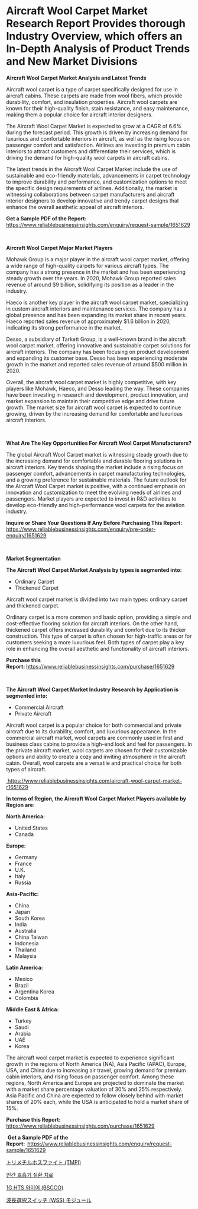<p><h1>Aircraft Wool Carpet Market Research Report Provides thorough Industry Overview, which offers an In-Depth Analysis of Product Trends and New Market Divisions</h1></p><p><strong>Aircraft Wool Carpet Market Analysis and Latest Trends</strong></p>
<p><p>Aircraft wool carpet is a type of carpet specifically designed for use in aircraft cabins. These carpets are made from wool fibers, which provide durability, comfort, and insulation properties. Aircraft wool carpets are known for their high-quality finish, stain resistance, and easy maintenance, making them a popular choice for aircraft interior designers.</p><p>The Aircraft Wool Carpet Market is expected to grow at a CAGR of 6.6% during the forecast period. This growth is driven by increasing demand for luxurious and comfortable interiors in aircraft, as well as the rising focus on passenger comfort and satisfaction. Airlines are investing in premium cabin interiors to attract customers and differentiate their services, which is driving the demand for high-quality wool carpets in aircraft cabins.</p><p>The latest trends in the Aircraft Wool Carpet Market include the use of sustainable and eco-friendly materials, advancements in carpet technology to improve durability and performance, and customization options to meet the specific design requirements of airlines. Additionally, the market is witnessing collaborations between carpet manufacturers and aircraft interior designers to develop innovative and trendy carpet designs that enhance the overall aesthetic appeal of aircraft interiors.</p></p>
<p><strong>Get a Sample PDF of the Report:&nbsp;</strong> <a href="https://www.reliablebusinessinsights.com/enquiry/request-sample/1651629">https://www.reliablebusinessinsights.com/enquiry/request-sample/1651629</a></p>
<p>&nbsp;</p>
<p><strong>Aircraft Wool Carpet Major Market Players</strong></p>
<p><p>Mohawk Group is a major player in the aircraft wool carpet market, offering a wide range of high-quality carpets for various aircraft types. The company has a strong presence in the market and has been experiencing steady growth over the years. In 2020, Mohawk Group reported sales revenue of around $9 billion, solidifying its position as a leader in the industry.</p><p>Haeco is another key player in the aircraft wool carpet market, specializing in custom aircraft interiors and maintenance services. The company has a global presence and has been expanding its market share in recent years. Haeco reported sales revenue of approximately $1.6 billion in 2020, indicating its strong performance in the market.</p><p>Desso, a subsidiary of Tarkett Group, is a well-known brand in the aircraft wool carpet market, offering innovative and sustainable carpet solutions for aircraft interiors. The company has been focusing on product development and expanding its customer base. Desso has been experiencing moderate growth in the market and reported sales revenue of around $500 million in 2020.</p><p>Overall, the aircraft wool carpet market is highly competitive, with key players like Mohawk, Haeco, and Desso leading the way. These companies have been investing in research and development, product innovation, and market expansion to maintain their competitive edge and drive future growth. The market size for aircraft wool carpet is expected to continue growing, driven by the increasing demand for comfortable and luxurious aircraft interiors.</p></p>
<p>&nbsp;</p>
<p><strong>What Are The Key Opportunities For Aircraft Wool Carpet Manufacturers?</strong></p>
<p><p>The global Aircraft Wool Carpet market is witnessing steady growth due to the increasing demand for comfortable and durable flooring solutions in aircraft interiors. Key trends shaping the market include a rising focus on passenger comfort, advancements in carpet manufacturing technologies, and a growing preference for sustainable materials. The future outlook for the Aircraft Wool Carpet market is positive, with a continued emphasis on innovation and customization to meet the evolving needs of airlines and passengers. Market players are expected to invest in R&D activities to develop eco-friendly and high-performance wool carpets for the aviation industry.</p></p>
<p><strong>Inquire or Share Your Questions If Any Before Purchasing This Report:</strong> <a href="https://www.reliablebusinessinsights.com/enquiry/pre-order-enquiry/1651629">https://www.reliablebusinessinsights.com/enquiry/pre-order-enquiry/1651629</a></p>
<p>&nbsp;</p>
<p><strong>Market Segmentation</strong></p>
<p><strong>The Aircraft Wool Carpet Market Analysis by types is segmented into:</strong></p>
<p><ul><li>Ordinary Carpet</li><li>Thickened Carpet</li></ul></p>
<p><p>Aircraft wool carpet market is divided into two main types: ordinary carpet and thickened carpet. </p><p>Ordinary carpet is a more common and basic option, providing a simple and cost-effective flooring solution for aircraft interiors. On the other hand, thickened carpet offers increased durability and comfort due to its thicker construction. This type of carpet is often chosen for high-traffic areas or for customers seeking a more luxurious feel. Both types of carpet play a key role in enhancing the overall aesthetic and functionality of aircraft interiors.</p></p>
<p><strong>Purchase this Report:&nbsp;</strong><a href="https://www.reliablebusinessinsights.com/purchase/1651629">https://www.reliablebusinessinsights.com/purchase/1651629</a></p>
<p>&nbsp;</p>
<p><strong>The Aircraft Wool Carpet Market Industry Research by Application is segmented into:</strong></p>
<p><ul><li>Commercial Aircraft</li><li>Private Aircraft</li></ul></p>
<p><p>Aircraft wool carpet is a popular choice for both commercial and private aircraft due to its durability, comfort, and luxurious appearance. In the commercial aircraft market, wool carpets are commonly used in first and business class cabins to provide a high-end look and feel for passengers. In the private aircraft market, wool carpets are chosen for their customizable options and ability to create a cozy and inviting atmosphere in the aircraft cabin. Overall, wool carpets are a versatile and practical choice for both types of aircraft.</p></p>
<p><a href="https://www.reliablebusinessinsights.com/aircraft-wool-carpet-market-r1651629">&nbsp;https://www.reliablebusinessinsights.com/aircraft-wool-carpet-market-r1651629</a></p>
<p><strong>In terms of Region, the Aircraft Wool Carpet Market Players available by Region are:</strong></p>
<p>
    <p> <strong> North America: </strong>
        <ul>
            <li>United States</li>
            <li>Canada</li>
        </ul>
        </p> 
    <p> <strong> Europe: </strong>
        <ul>
            <li>Germany</li>
            <li>France</li>
            <li>U.K.</li>
            <li>Italy</li>
            <li>Russia</li>
        </ul>
        </p> 
    <p> <strong> Asia-Pacific: </strong>
        <ul>
            <li>China</li>
            <li>Japan</li>
            <li>South Korea</li>
            <li>India</li>
            <li>Australia</li>
            <li>China Taiwan</li>
            <li>Indonesia</li>
            <li>Thailand</li>
            <li>Malaysia</li>
        </ul>
        </p> 
    <p> <strong> Latin America: </strong>
        <ul>
            <li>Mexico</li>
            <li>Brazil</li>
            <li>Argentina Korea</li>
            <li>Colombia</li>
        </ul>
        </p> 
    <p> <strong> Middle East & Africa: </strong>
        <ul>
            <li>Turkey</li>
            <li>Saudi</li>
            <li>Arabia</li>
            <li>UAE</li>
            <li>Korea</li>
        </ul>
    </p>
    </p>
<p><p>The aircraft wool carpet market is expected to experience significant growth in the regions of North America (NA), Asia Pacific (APAC), Europe, USA, and China due to increasing air travel, growing demand for premium cabin interiors, and rising focus on passenger comfort. Among these regions, North America and Europe are projected to dominate the market with a market share percentage valuation of 30% and 25% respectively. Asia Pacific and China are expected to follow closely behind with market shares of 20% each, while the USA is anticipated to hold a market share of 15%.</p></p>
<p><strong>Purchase this Report: </strong><a href="https://www.reliablebusinessinsights.com/purchase/1651629">https://www.reliablebusinessinsights.com/purchase/1651629</a></p>
<p>&nbsp;<strong>Get a Sample PDF of the Report:&nbsp;&nbsp;</strong><a href="https://www.reliablebusinessinsights.com/enquiry/request-sample/1651629">https://www.reliablebusinessinsights.com/enquiry/request-sample/1651629</a></p>
<p><strong></strong></p>
<p><p><a href="https://medium.com/@bertramveum2023/%E3%83%88%E3%83%AA%E3%83%A1%E3%83%81%E3%83%AB%E3%83%9B%E3%82%B9%E3%83%95%E3%82%A3%E3%83%88-tmpi-%E5%B8%82%E5%A0%B4%E3%82%B7%E3%82%A7%E3%82%A2%E3%81%AE%E6%8E%A8%E7%A7%BB%E3%81%A8%E5%B8%82%E5%A0%B4%E6%88%90%E9%95%B7%E3%83%88%E3%83%AC%E3%83%B3%E3%83%892024%E5%B9%B4-2031%E5%B9%B4-44dd3aa03a00">トリメチルホスファイト (TMPI)</a></p><p><a href="https://medium.com/@estelwisozk1/%EC%9D%B8%EA%B0%84-%ED%98%B8%ED%9D%A1%EA%B8%B0-%EC%A7%88%EB%B3%91-%EC%B9%98%EB%A3%8C-%EC%8B%9C%EC%9E%A5-%EB%8F%99%ED%96%A5-%EB%B0%8F-%EC%8B%9C%EC%9E%A5-%EB%B6%84%EC%84%9D%EC%9D%80-2024-2031%EB%85%84-%EA%B8%B0%EA%B0%84-%EB%8F%99%EC%95%88-%EC%98%88%EC%B8%A1%EB%90%A9%EB%8B%88%EB%8B%A4-e6b0716368a4">인간 호흡기 질환 치료</a></p><p><a href="https://medium.com/@crumbles67678/1g-hts-%EC%99%80%EC%9D%B4%EC%96%B4-bscco-%EC%8B%9C%EC%9E%A5-%ED%86%B5%EC%B0%B0-%EC%8B%9C%EC%9E%A5-%EB%8F%99%ED%96%A5-%EC%84%B1%EC%9E%A5-2024%EB%85%84%EB%B6%80%ED%84%B0-2031%EB%85%84%EA%B9%8C%EC%A7%80-%EC%98%88%EC%B8%A1%EB%90%9C-%EC%A0%95%EB%B3%B4-eb77f0a290ea">1G HTS 와이어 (BSCCO)</a></p><p><a href="https://medium.com/@phillipbarnett65/%E6%B3%A2%E9%95%B7%E9%81%B8%E6%8A%9E%E3%82%B9%E3%82%A4%E3%83%83%E3%83%81-wss-%E3%83%A2%E3%82%B8%E3%83%A5%E3%83%BC%E3%83%AB%E5%B8%82%E5%A0%B4-%E5%B8%82%E5%A0%B4%E3%82%B7%E3%82%A7%E3%82%A2-%E5%B8%82%E5%A0%B4%E5%8B%95%E5%90%91-%E3%81%8A%E3%82%88%E3%81%B3%E5%B0%86%E6%9D%A5%E3%81%AE%E6%88%90%E9%95%B7%E3%82%92%E6%8E%A2%E7%B4%A2%E3%81%99%E3%82%8B-8b95f80b7af1">波長選択スイッチ (WSS) モジュール</a></p></p>